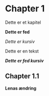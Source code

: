 # Chapter 1
Dette er et kapitel

**Dette er fed**

*Dette er kursiv*

Dette er en tekst

***Dette er fed kursiv***

## Chapter 1.1

**Lenas ændring**

